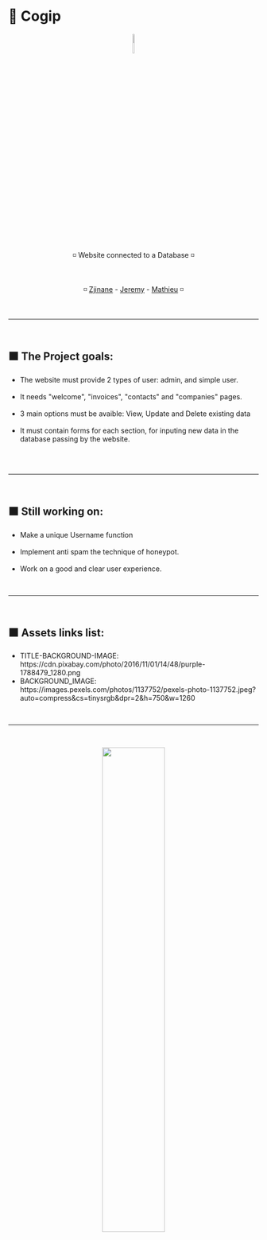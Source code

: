 # 💼 Cogip

<p align="center">
<img src="https://i1.sndcdn.com/artworks-000000737630-in8gri-t500x500.jpg" height="10%" width="5%">
</p>

<br>

<p align="center">◽️ Website connected to a Database  ◽️</p>
<br>
<p align="center">◽️ <a href="https://github.com/Zjinane">Zjinane</a> - <a href="https://github.com/Shaunyx">Jeremy</a> - <a href="https://github.com/MathieuKruk">Mathieu</a> ◽️</p>

<br>
<hr>
<br>

<h2>⬛️ The Project goals:</h2>

<ul>
  <li>The website must provide 2 types of user: admin, and simple user.</li><br>
  <li>It needs "welcome", "invoices", "contacts" and "companies" pages.</li><br>
  <li>3 main options must be avaible: View, Update and Delete existing data</li><br>
  <li>It must contain forms for each section, for inputing new data in the database passing by the website.</li><br>
</ul>

<br>
<hr>
<br>

<h2>⬛️ Still working on:</h2>

<ul>
    <li>Make a unique Username function</li><br>
    <li>Implement anti spam the technique of honeypot.</li><br>
    <li>Work on a good and clear user experience.</li>
</ul>

<br>
<hr>
<br>

<h2>⬛️ Assets links list:</h2>

<ul>
    <li>TITLE-BACKGROUND-IMAGE: https://cdn.pixabay.com/photo/2016/11/01/14/48/purple-1788479_1280.png</li>
    <li>BACKGROUND_IMAGE: https://images.pexels.com/photos/1137752/pexels-photo-1137752.jpeg?auto=compress&cs=tinysrgb&dpr=2&h=750&w=1260</li>
</ul>

<br>
<hr>
<br>

<p align="center">
<img src="http://giphygifs.s3.amazonaws.com/media/iRzlyqHL8hJTy/giphy.gif" height="50%" width="50%">
</p>
